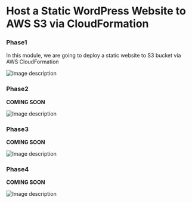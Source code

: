 # Host a Static WordPress Website to AWS S3 via CloudFormation

### Phase1
In this module, we are going to deploy a static website to S3 bucket via AWS CloudFormation

![Image description](https://s3.amazonaws.com/tallgray.info/uploads/articles/Phase1-diagram1.png)

### Phase2
**COMING SOON**

![Image description](https://s3.amazonaws.com/tallgray.info/uploads/articles/Phase2-diagram1.png)

### Phase3
**COMING SOON**

![Image description](https://s3.amazonaws.com/tallgray.info/uploads/articles/Phase3-diagram1.png)

### Phase4
**COMING SOON**

![Image description](https://s3.amazonaws.com/tallgray.info/uploads/articles/Phase4-diagram1.png)
